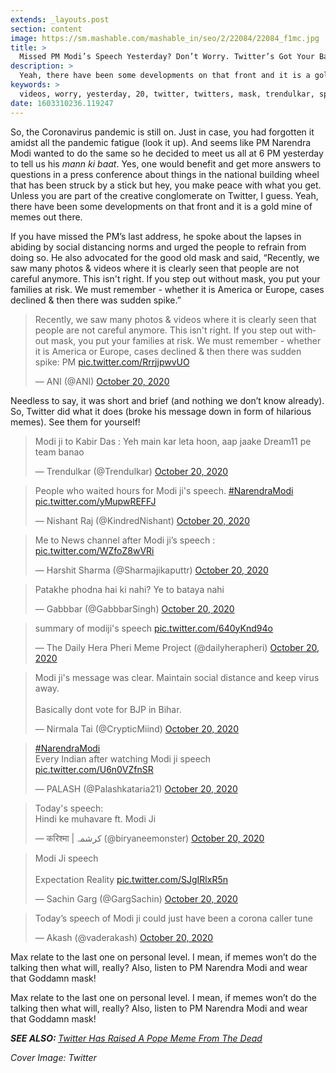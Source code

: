 ```yaml
--- 
extends: _layouts.post 
section: content 
image: https://sm.mashable.com/mashable_in/seo/2/22084/22084_f1mc.jpg 
title: > 
  Missed PM Modi’s Speech Yesterday? Don’t Worry. Twitter’s Got Your Back! 
description: > 
  Yeah, there have been some developments on that front and it is a gold mine of memes out there.Modi ji to Kabir Das : Yeh main kar leta hoon, aap jaake Dream11 pe team banao — Trendulkar (@Trendulkar) October 20, 2020People who waited hours for Modi ji's speech.#NarendraModi pic.twitter.com/yMupwREFFJ — Nishant Raj (@KindredNishant) October 20, 2020Me to News channel after Modi ji’s speech : pic.twitter.com/WZfoZ8wVRi — Harshit Sharma (@Sharmajikaputtr) October 20, 2020Patakhe phodna hai ki nahi?Ye to bataya nahi — Gabbbar (@GabbbarSingh) October 20, 2020summary of modiji's speech pic.twitter.com/640yKnd94o — The Daily Hera Pheri Meme Project (@dailyherapheri) October 20, 2020Modi ji's message was clear.— Nirmala Tai (@CrypticMiind) October 20, 2020#NarendraModiEvery Indian after watching Modi ji speech pic.twitter.com/U6n0VZfnSR — PALASH (@Palashkataria21) October 20, 2020Today's speech:Hindi ke muhavare ft. Modi Ji — करिश्मा | کرشمہ (@biryaneemonster) October 20, 2020Modi Ji speechExpectation Reality pic.twitter.com/SJgIRlxR5n — Sachin Garg (@GargSachin) October 20, 2020Today’s speech of Modi ji could just have been a corona caller tune — Akash (@vaderakash) October 20, 2020Max relate to the last one on personal level. 
keywords: > 
  videos, worry, yesterday, 20, twitter, twitters, mask, trendulkar, speech, modis, modi, ji, jis, dont, missed, memes 
date: 1603310236.119247 
--- 
```

<div><p>So, the Coronavirus pandemic is still on. Just in case, you had forgotten it amidst all the pandemic fatigue (look it up). And seems like PM Narendra Modi wanted to do the same so he decided to meet us all at 6 PM yesterday to tell us his <i>mann ki baat</i>. Yes, one would benefit and get more answers to questions in a press conference about things in the national building wheel that has been struck by a stick but hey, you make peace with what you get. Unless you are part of the creative conglomerate on Twitter, I guess. Yeah, there have been some developments on that front and it is a gold mine of memes out there.</p>

<p>If you have missed the PM&#8217;s last address, he spoke about the lapses in abiding by social distancing norms and urged the people to refrain from doing so. He also advocated for the good old mask and said, &#8220;Recently, we saw many photos &amp; videos where it is clearly seen that people are not careful anymore. This isn't right. If you step out without mask, you put your families at risk. We must remember - whether it is America or Europe, cases declined &amp; then there was sudden spike.&#8221;</p>

<blockquote class="twitter-tweet">
<p dir="ltr" lang="en">Recently, we saw many photos &amp; videos where it is clearly seen that people are not careful anymore. This isn't right. If you step out without mask, you put your families at risk. We must remember - whether it is America or Europe, cases declined &amp; then there was sudden spike: PM <a href="https://t.co/RrrjjpwvUO">pic.twitter.com/RrrjjpwvUO</a></p>
&#8212; ANI (@ANI) <a href="https://twitter.com/ANI/status/1318532490135437312?ref_src=twsrc%5Etfw">October 20, 2020</a></blockquote>

<p>Needless to say, it was short and brief (and nothing we don&#8217;t know already). So, Twitter did what it does (broke his message down in form of hilarious memes). See them for yourself!</p>

<blockquote class="twitter-tweet">
<p dir="ltr" lang="in">Modi ji to Kabir Das : Yeh main kar leta hoon, aap jaake Dream11 pe team banao</p>
&#8212; Trendulkar (@Trendulkar) <a href="https://twitter.com/Trendulkar/status/1318534944050667520?ref_src=twsrc%5Etfw">October 20, 2020</a></blockquote>

 

 

<blockquote class="twitter-tweet">
<p dir="ltr" lang="en">People who waited hours for Modi ji's speech. <a href="https://twitter.com/hashtag/NarendraModi?src=hash&amp;ref_src=twsrc%5Etfw">#NarendraModi</a> <a href="https://t.co/yMupwREFFJ">pic.twitter.com/yMupwREFFJ</a></p>
&#8212; Nishant Raj (@KindredNishant) <a href="https://twitter.com/KindredNishant/status/1318535990412111873?ref_src=twsrc%5Etfw">October 20, 2020</a></blockquote>

 

<blockquote class="twitter-tweet">
<p dir="ltr" lang="en">Me to News channel after Modi ji&#8217;s speech : <a href="https://t.co/WZfoZ8wVRi">pic.twitter.com/WZfoZ8wVRi</a></p>
&#8212; Harshit Sharma (@Sharmajikaputtr) <a href="https://twitter.com/Sharmajikaputtr/status/1318534202443247616?ref_src=twsrc%5Etfw">October 20, 2020</a></blockquote>

<blockquote class="twitter-tweet">
<p dir="ltr" lang="hi">Patakhe phodna hai ki nahi? Ye to bataya nahi</p>
&#8212; Gabbbar (@GabbbarSingh) <a href="https://twitter.com/GabbbarSingh/status/1318535355121889282?ref_src=twsrc%5Etfw">October 20, 2020</a></blockquote>

<blockquote class="twitter-tweet">
<p dir="ltr" lang="en">summary of modiji's speech <a href="https://t.co/640yKnd94o">pic.twitter.com/640yKnd94o</a></p>
&#8212; The Daily Hera Pheri Meme Project (@dailyherapheri) <a href="https://twitter.com/dailyherapheri/status/1318533277112623104?ref_src=twsrc%5Etfw">October 20, 2020</a></blockquote>

 

<blockquote class="twitter-tweet">
<p dir="ltr" lang="en">Modi ji's message was clear. Maintain social distance and keep virus away.<br>
<br>
Basically dont vote for BJP in Bihar.</p>
&#8212; Nirmala Tai (@CrypticMiind) <a href="https://twitter.com/CrypticMiind/status/1318533556243554304?ref_src=twsrc%5Etfw">October 20, 2020</a></blockquote>

 

 

<blockquote class="twitter-tweet">
<p dir="ltr" lang="en"><a href="https://twitter.com/hashtag/NarendraModi?src=hash&amp;ref_src=twsrc%5Etfw">#NarendraModi</a><br>
Every Indian after watching Modi ji speech <a href="https://t.co/U6n0VZfnSR">pic.twitter.com/U6n0VZfnSR</a></p>
&#8212; PALASH (@Palashkataria21) <a href="https://twitter.com/Palashkataria21/status/1318533933269647360?ref_src=twsrc%5Etfw">October 20, 2020</a></blockquote>

<blockquote class="twitter-tweet">
<p dir="ltr" lang="en">Today's speech:<br>
Hindi ke muhavare ft. Modi Ji</p>
&#8212; &#2325;&#2352;&#2367;&#2358;&#2381;&#2350;&#2366; | &#1705;&#1585;&#1588;&#1605;&#1729; (@biryaneemonster) <a href="https://twitter.com/biryaneemonster/status/1318533582898393088?ref_src=twsrc%5Etfw">October 20, 2020</a></blockquote>

<blockquote class="twitter-tweet">
<p dir="ltr" lang="en">Modi Ji speech<br>
<br>
Expectation Reality <a href="https://t.co/SJgIRlxR5n">pic.twitter.com/SJgIRlxR5n</a></p>
&#8212; Sachin Garg (@GargSachin) <a href="https://twitter.com/GargSachin/status/1318534438494502912?ref_src=twsrc%5Etfw">October 20, 2020</a></blockquote>

<blockquote class="twitter-tweet">
<p dir="ltr" lang="en">Today&#8217;s speech of Modi ji could just have been a corona caller tune</p>
&#8212; Akash (@vaderakash) <a href="https://twitter.com/vaderakash/status/1318537073146556416?ref_src=twsrc%5Etfw">October 20, 2020</a></blockquote>
Max relate to the last one on personal level. I mean, if memes won&#8217;t do the talking then what will, really? Also, listen to PM Narendra Modi and wear that Goddamn mask!

<p>Max relate to the last one on personal level. I mean, if memes won&#8217;t do the talking then what will, really? Also, listen to PM Narendra Modi and wear that Goddamn mask!</p><p><i><strong>SEE ALSO: </strong><a href="/culture/17726/twitter-has-raised-a-pope-meme-from-the-dead" target="_blank">Twitter Has Raised A Pope Meme From The Dead</a></i></p>

<p><i>Cover Image: Twitter</i></p>
  
  </div>